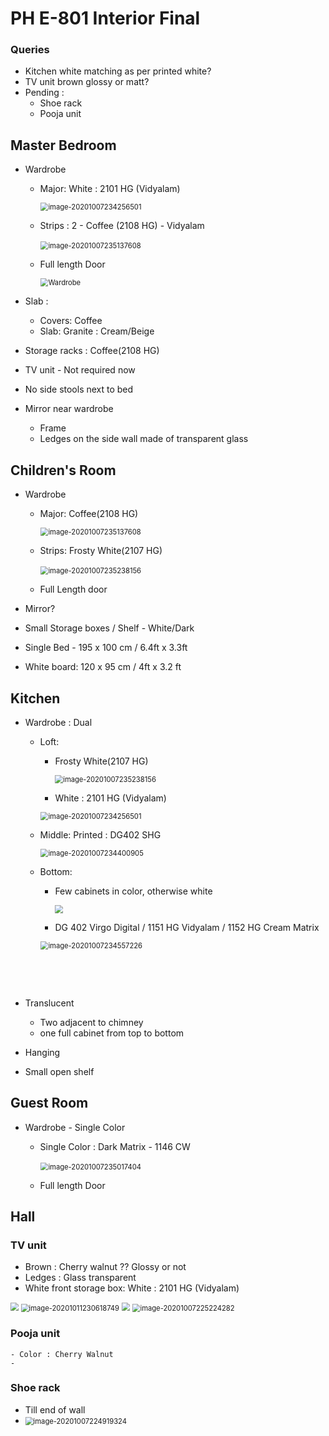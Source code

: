 # PH E-801 Interior Final



### Queries

- Kitchen white matching as per printed white?
- TV unit brown glossy or matt?
- Pending :
  - Shoe rack
  - Pooja unit

## Master Bedroom

- Wardrobe 

  - Major: White : 2101 HG (Vidyalam)

    <img src="assets\white-2101.png" alt="image-20201007234256501" style="zoom:80%;" />

  - Strips : 2 - Coffee (2108 HG) - Vidyalam

    ​	<img src="assets\cr-coffee.png" alt="image-20201007235137608" style="zoom:80%;" />

  - Full length Door

    <img src="assets\wardrobe-sliding-1.png" alt="Wardrobe" style="zoom:80%;" />

    

- Slab : 

  - Covers: Coffee
  - Slab: Granite : Cream/Beige

- Storage racks : Coffee(2108 HG)

- TV unit - Not required now

- No side stools next to bed

- Mirror near wardrobe

  - Frame
  - Ledges on the side wall made of transparent glass

## Children's Room

- Wardrobe

  - Major: Coffee(2108 HG)

    <img src="assets\cr-coffee.png" alt="image-20201007235137608" style="zoom:80%;" />

  - Strips: Frosty White(2107 HG)

    ​	<img src="assets\cr-fw.png" alt="image-20201007235238156" style="zoom:80%;" />

  - Full Length door

- Mirror?

- Small Storage boxes / Shelf - White/Dark

- Single Bed - 195 x 100 cm / 6.4ft x 3.3ft

- White board: 120 x 95 cm / 4ft x 3.2 ft

## Kitchen

- Wardrobe : Dual

  - Loft:

    - Frosty White(2107 HG)

       <img src="assets\cr-fw.png" alt="image-20201007235238156" style="zoom:80%;" />

    - White : 2101 HG (Vidyalam)

    <img src="assets\white-2101.png" alt="image-20201007234256501" style="zoom:80%;" />

  - Middle: Printed : DG402 SHG

    <img src="assets\kitchen-print.png" alt="image-20201007234400905" style="zoom:80%;" />

  - Bottom: 

    - Few cabinets in color, otherwise white

      <img src="assets\kitchen-4.png" style="zoom:80%;" />

    - DG 402 Virgo Digital / 1151 HG Vidyalam / 1152 HG Cream Matrix

    <img src="assets\kitchen-bottom-1.png" alt="image-20201007234557226" style="zoom:80%;" />
    
    ​	
    
    ​			

- Translucent

  - Two adjacent to chimney
  - one full cabinet from top to bottom

- Hanging 

- Small open shelf

## Guest Room

- Wardrobe - Single Color 

  - Single Color : Dark Matrix - 1146 CW 

    ​	<img src="assets\gr-3.png" alt="image-20201007235017404" style="zoom:80%;" />

    

  - Full length Door

## Hall

### TV unit

- Brown : Cherry walnut ?? Glossy or not
- Ledges : Glass transparent
- White front storage box: White : 2101 HG (Vidyalam)

<img src="assets\tv-unit-2.png" style="zoom:80%;" />



<img src="assets\tv-unit-7.png" alt="image-20201011230618749" style="zoom:80%;" />

<img src="assets\tv-unit-6.png" style="zoom:80%;" />



<img src="assets\tv-unit.png" alt="image-20201007225224282" style="zoom:80%;" />

### Pooja unit

	- Color : Cherry Walnut
	- 

### Shoe rack 

- Till end of wall
- <img src="assets\shoe-rack.png" alt="image-20201007224919324" style="zoom:80%;" />

